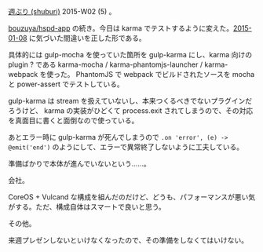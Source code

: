 [週ぶり (shuburi)][shuburi] 2015-W02 (5) 。

[bouzuya/hspd-app][] の続き。今日は karma でテストするように変えた。[2015-01-08][] に気づいた間違いを正した形である。

具体的には gulp-mocha を使っていた箇所を gulp-karma にし、karma 向けの plugin ? である karma-mocha / karma-phantomjs-launcher / karma-webpack を使った。 PhantomJS で webpack でビルドされたソースを mocha と power-assert でテストしている。

gulp-karma は stream を扱えていないし、本来つくるべきでないプラグインだろうけど、 karma の実装がひどくて process.exit されてしまうので、その対応を真面目に書くと面倒なので使っている。

あとエラー時に gulp-karma が死んでしまうので `.on 'error', (e) -> @emit('end')` のようにして、エラーで異常終了しないように工夫している。

準備ばかりで本体が進んでいないという……。

会社。

CoreOS + Vulcand な構成を組んだのだけど、どうも、パフォーマンスが悪い気がする。ただ、構成自体はスマートで良いと思う。

その他。

来週プレゼンしないといけなくなったので、その準備をしなくてはいけない。

[2015-01-08]: https://blog.bouzuya.net/2015/01/08/
[shuburi]: http://shuburi.org
[bouzuya/hspd-app]: https://github.com/bouzuya/hspd-app

